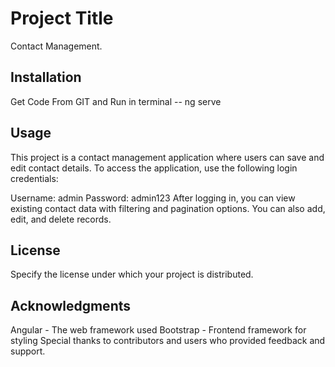 # Project Title

Contact Management.


## Installation

Get Code From GIT and Run in terminal -- ng serve

## Usage

This project is a contact management application where users can save and edit contact details. To access the application, use the following login credentials:

Username: admin
Password: admin123
After logging in, you can view existing contact data with filtering and pagination options. You can also add, edit, and delete records.


## License

Specify the license under which your project is distributed.

## Acknowledgments

Angular - The web framework used
Bootstrap - Frontend framework for styling
Special thanks to contributors and users who provided feedback and support.
